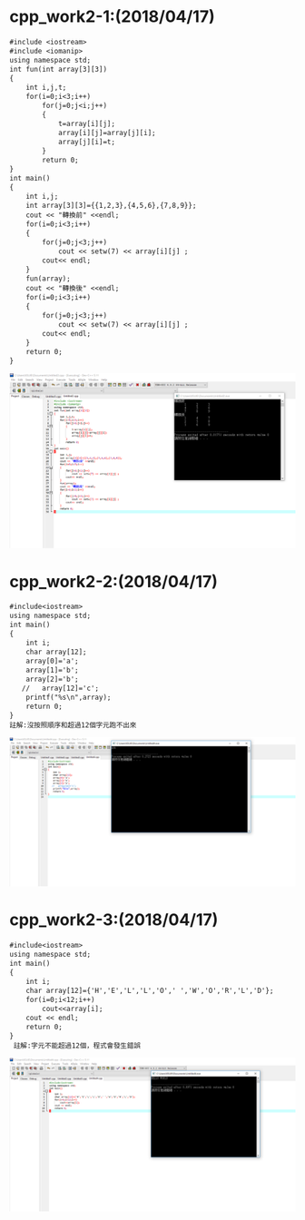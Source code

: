 # cpp_work2-1:(2018/04/17)
```
#include <iostream>
#include <iomanip>
using namespace std;
int fun(int array[3][3])
{
	int i,j,t;
	for(i=0;i<3;i++)
		for(j=0;j<i;j++)
		{
			t=array[i][j];
			array[i][j]=array[j][i];
			array[j][i]=t;
		}
		return 0;
}
int main()
{
	int i,j;
	int array[3][3]={{1,2,3},{4,5,6},{7,8,9}};
	cout << "轉換前" <<endl;
	for(i=0;i<3;i++)
	{
		for(j=0;j<3;j++)
			cout << setw(7) << array[i][j] ;
		cout<< endl;
	}
	fun(array);
	cout << "轉換後" <<endl;
	for(i=0;i<3;i++)
	{
		for(j=0;j<3;j++)
			cout << setw(7) << array[i][j] ;
		cout<< endl;
	}
    return 0;
}

```
![image](https://github.com/s3423a335/cpp/blob/master/02.PNG)

# cpp_work2-2:(2018/04/17)
```
#include<iostream>
using namespace std;
int main()
{
	int i;
	char array[12];
	array[0]='a';
	array[1]='b';
	array[2]='b';
   //	array[12]='c';
	printf("%s\n",array);
    return 0;
}
註解:沒按照順序和超過12個字元跑不出來
```
![image](https://github.com/s3423a335/cpp/blob/master/03.PNG)

# cpp_work2-3:(2018/04/17)
```
#include<iostream>
using namespace std;
int main()
{
	int i;
	char array[12]={'H','E','L','L','O',' ','W','O','R','L','D'};
	for(i=0;i<12;i++)
		cout<<array[i];
	cout << endl;
    return 0;
}
 註解:字元不能超過12個，程式會發生錯誤
```
![image](https://github.com/s3423a335/cpp/blob/master/04.PNG)



